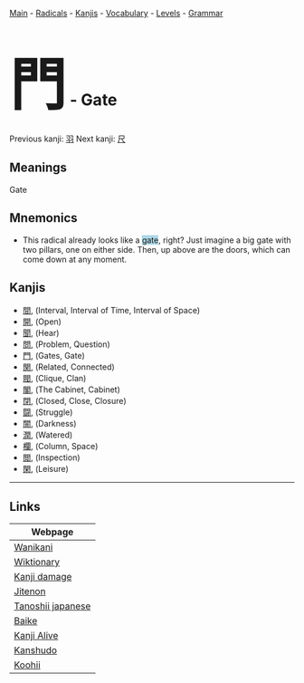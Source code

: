 <style> bigfont {font-size: 100px}</style>
[Main](../README.md) -
[Radicals](../radicals.md) -
[Kanjis](../kanjis.md) -
[Vocabulary](../vocabulary.md) -
[Levels](../levels.md) -
[Grammar](../grammar.md)
# <bigfont> 門</bigfont> - Gate 

Previous kanji: [羽](羽.md) Next kanji: [尺](尺.md) 

## Meanings
 Gate
## Mnemonics
 * This radical already looks like a <span style="background-color:#ADD8E6"> gate</span>, right? Just imagine a big gate with two pillars, one on either side. Then, up above are the doors, which can come down at any moment.


## Kanjis
 * [間](../kanjis/間.md), (Interval, Interval of Time, Interval of Space)
* [開](../kanjis/開.md), (Open)
* [聞](../kanjis/聞.md), (Hear)
* [問](../kanjis/問.md), (Problem, Question)
* [門](../kanjis/門.md), (Gates, Gate)
* [関](../kanjis/関.md), (Related, Connected)
* [閥](../kanjis/閥.md), (Clique, Clan)
* [閣](../kanjis/閣.md), (The Cabinet, Cabinet)
* [閉](../kanjis/閉.md), (Closed, Close, Closure)
* [闘](../kanjis/闘.md), (Struggle)
* [闇](../kanjis/闇.md), (Darkness)
* [潤](../kanjis/潤.md), (Watered)
* [欄](../kanjis/欄.md), (Column, Space)
* [閲](../kanjis/閲.md), (Inspection)
* [閑](../kanjis/閑.md), (Leisure)



---

## Links 

| Webpage |
| --- |
| [Wanikani          ](https://www.wanikani.com/kanji/門) |
| [Wiktionary        ](https://en.wiktionary.org/wiki/門) |
| [Kanji damage      ](http://www.kanjidamage.com/kanji/search?utf8=✓&q=門) |
| [Jitenon           ](https://jitenon.com/kanji/門) |
| [Tanoshii japanese ](https://www.tanoshiijapanese.com/dictionary/kanji.cfm?k=門) |
| [Baike             ](https://baike.baidu.com/item/門) |
| [Kanji Alive       ](https://app.kanjialive.com/門) |
| [Kanshudo          ](https://www.kanshudo.com/searchmn?q=門) |
| [Koohii            ](https://kanji.koohii.com/study/kanji/門) |
